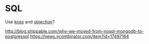# SQL

Use [knex](http://knexjs.org/) and [objection](https://vincit.github.io/objection.js/)?

http://blog.shippable.com/why-we-moved-from-nosql-mongodb-to-postgressql
https://news.ycombinator.com/item?id=17497164
